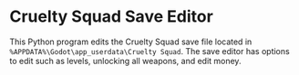 # Cruelty Squad Save Editor

This Python program edits the Cruelty Squad save file located in `%APPDATA%\Godot\app_userdata\Cruelty Squad`. The save editor has options to edit such as levels, unlocking all weapons, and edit money.